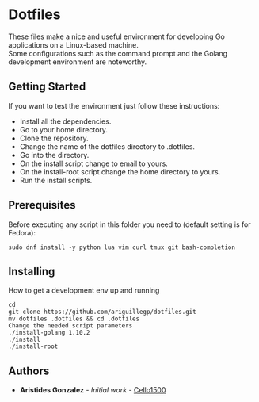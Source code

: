 
# Dotfiles

These files make a nice and useful environment for developing Go applications on a Linux-based machine.  
Some configurations such as the command prompt and the Golang development environment are noteworthy.  


## Getting Started  

If you want to test the environment just follow these instructions:  
* Install all the dependencies.  
* Go to your home directory.  
* Clone the repository.  
* Change the name of the dotfiles directory to .dotfiles.  
* Go into the directory.
* On the install script change to email to yours.
* On the install-root script change the home directory to yours.
* Run the install scripts.  

## Prerequisites  

Before executing any script in this folder you need to (default setting is for Fedora):  

```
sudo dnf install -y python lua vim curl tmux git bash-completion

```
## Installing

How to get a development env up and running

```
cd
git clone https://github.com/ariguillegp/dotfiles.git
mv dotfiles .dotfiles && cd .dotfiles
Change the needed script parameters
./install-golang 1.10.2
./install
./install-root
```
## Authors

* **Aristides Gonzalez** - *Initial work* - [Cello1500](https://github.com/cello1500)
